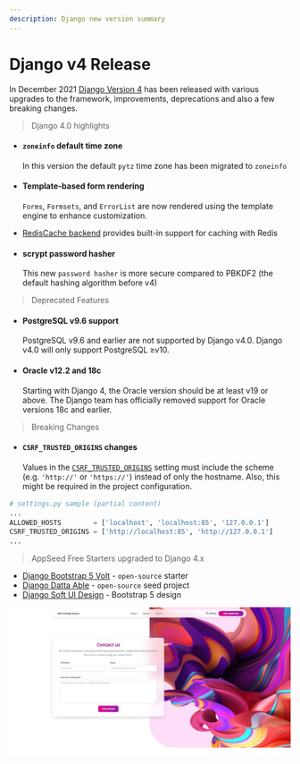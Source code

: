 ```yaml
---
description: Django new version summary
---
```


# Django v4 Release

In December 2021 [Django Version 4](https://docs.djangoproject.com/en/4.0/releases/4.0/) has been released with various upgrades to the framework, improvements, deprecations and also a few breaking changes.&#x20;

> Django 4.0 highlights

*   #### `zoneinfo` default time zone

    In this version the default `pytz` time zone has been migrated to `zoneinfo`&#x20;
*   #### Template-based form rendering

    `Forms`, `Formsets`, and `ErrorList` are now rendered using the template engine to enhance customization.
* &#x20;[RedisCache backend](https://docs.djangoproject.com/en/4.0/releases/4.0/#redis-cache-backend) provides built-in support for caching with Redis
*   #### scrypt password hasher&#x20;

    This new `password hasher` is more secure compared to PBKDF2 (the default hashing algorithm before v4)

> Deprecated Features

*   #### PostgreSQL v9.6 **support**&#x20;

    PostgreSQL v9.6 and earlier are not supported by Django v4.0. Django v4.0 will only support PostgreSQL ≥v10.
*   #### Oracle v12.2 and 18c

    Starting with Django 4, the Oracle version should be at least v19 or above. The Django team has officially removed support for Oracle versions 18c and earlier.

> Breaking Changes&#x20;

*   #### `CSRF_TRUSTED_ORIGINS` changes

    Values in the [`CSRF_TRUSTED_ORIGINS`](https://docs.djangoproject.com/en/4.0/ref/settings/#std:setting-CSRF\_TRUSTED\_ORIGINS) setting must include the scheme (e.g. `'http://'` or `'https://'`) instead of only the hostname. Also, this might be required in the project configuration.&#x20;

```python
# settings.py sample (partial content)
...
ALLOWED_HOSTS        = ['localhost', 'localhost:85', '127.0.0.1']
CSRF_TRUSTED_ORIGINS = ['http://localhost:85', 'http://127.0.0.1']
...
```



> AppSeed Free Starters upgraded to Django 4.x

* [Django Bootstrap 5 Volt](https://github.com/app-generator/django-volt-dashboard) - `open-source` starter&#x20;
* [Django Datta Able](https://appseed.us/admin-dashboards/django-datta-able) - `open-source` seed project
* [Django Soft UI Design](https://appseed.us/product/django-soft-ui-design-system) - Bootstrap 5 design&#x20;

![Soft UI Design - Django 4 Starter ](../../.gitbook/assets/soft-ui-design-system-contact.jpg)
